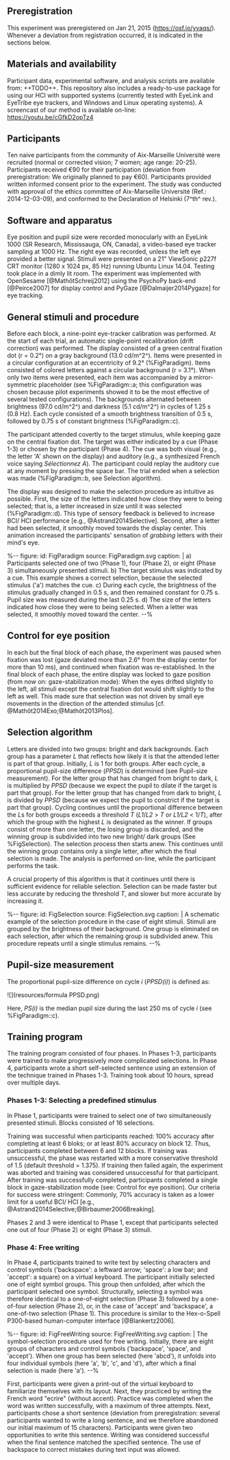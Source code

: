 ## Preregistration

This experiment was preregistered on Jan 21, 2015 (<https://osf.io/yvaqs/>). Whenever a deviation from registration occurred, it is indicated in the sections below.

## Materials and availability

Participant data, experimental software, and analysis scripts are available from: ++TODO++. This repository also includes a ready-to-use package for using our HCI with supported systems (currently tested with EyeLink and EyeTribe eye trackers, and Windows and Linux operating systems). A screencast of our method is available on-line: <https://youtu.be/cGfkD2opTz4>

## Participants

Ten naive participants from the community of Aix-Marseille Université were recruited (normal or corrected vision; 7 women; age range: 20-25). Participants received €90 for their participation (deviation from preregistration: We originally planned to pay €60). Participants provided written informed consent prior to the experiment. The study was conducted with approval of the ethics committee of Aix-Marseille Université (Ref.: 2014-12-03-09), and conformed to the Declaration of Helsinki (7^th^ rev.).

## Software and apparatus

Eye position and pupil size were recorded monocularly with an EyeLink 1000 (SR Research, Mississauga, ON, Canada), a video-based eye tracker sampling at 1000 Hz. The right eye was recorded, unless the left eye provided a better signal. Stimuli were presented on a 21" ViewSonic p227f CRT monitor (1280 x 1024 px, 85 Hz) running Ubuntu Linux 14.04. Testing took place in a dimly lit room. The experiment was implemented with OpenSesame [@MathôtSchreij2012] using the PsychoPy back-end [@Peirce2007] for display control and PyGaze [@Dalmaijer2014Pygaze] for eye tracking.

## General stimuli and procedure

Before each block, a nine-point eye-tracker calibration was performed. At the start of each trial, an automatic single-point recalibration (drift correction) was performed. The display consisted of a green central fixation dot (r = 0.2°) on a gray background (13.0 cd/m^2^). Items were presented in a circular configuration at an eccentricity of 9.2° (%FigParadigm). Items consisted of colored letters against a circular background (r = 3.1°). When only two items were presented, each item was accompanied by a mirror-symmetric placeholder (see %FigParadigm::a; this configuration was chosen because pilot experiments showed it to be the most effective of several tested configurations). The backgrounds alternated between brightness (97.0 cd/m^2^) and darkness (5.1 cd/m^2^) in cycles of 1.25 s (0.8 Hz). Each cycle consisted of a smooth brightness transition of 0.5 s, followed by 0.75 s of constant brightness (%FigParadigm::c).

The participant attended covertly to the target stimulus, while keeping gaze on the central fixation dot. The target was either indicated by a cue (Phase 1-3) or chosen by the participant (Phase 4). The cue was both visual (e.g., the letter 'A' shown on the display) and auditory (e.g., a synthesized French voice saying *Sélectionnez A*). The participant could replay the auditory cue at any moment by pressing the space bar. The trial ended when a selection was made (%FigParadigm::b, see Selection algorithm).

The display was designed to make the selection procedure as intuitive as possible. First, the size of the letters indicated how close they were to being selected; that is, a letter increased in size until it was selected (%FigParadigm::d). This type of sensory feedback is believed to increase BCI/ HCI performance [e.g., @Astrand2014Selective]. Second, after a letter had been selected, it smoothly moved towards the display center. This animation increased the participants' sensation of *grabbing* letters with their mind's eye.

%--
figure:
 id: FigParadigm
 source: FigParadigm.svg
 caption: |
  a) Participants selected one of two (Phase 1), four (Phase 2), or eight (Phase 3) simultaneously presented stimuli. b) The target stimulus was indicated by a cue. This example shows a correct selection, because the selected stimulus ('a') matches the cue. c) During each cycle, the brightness of the stimulus gradually changed in 0.5 s, and then remained constant for 0.75 s. Pupil size was measured during the last 0.25 s. d) The size of the letters indicated how close they were to being selected. When a letter was selected, it smoothly moved toward the center.
--%

## Control for eye position

In each but the final block of each phase, the experiment was paused when fixation was lost (gaze deviated more than 2.6° from the display center for more than 10 ms), and continued when fixation was re-established. In the final block of each phase, the entire display was locked to gaze position (from now on: gaze-stabilization mode): When the eyes drifted slightly to the left, all stimuli except the central fixation dot would shift slightly to the left as well. This made sure that selection was not driven by small eye movements in the direction of the attended stimulus [cf. @Mathôt2014Exo;@Mathôt2013Plos].

## Selection algorithm

Letters are divided into two groups: bright and dark backgrounds. Each group has a parameter *L* that reflects how likely it is that the attended letter is part of that group. Initially, *L* is 1 for both groups. After each cycle, a proportional pupil-size difference (*PPSD*) is determined (see Pupil-size measurement). For the letter group that has changed from bright to dark, *L* is multiplied by *PPSD* (because we expect the pupil to dilate if the target is part that group). For the letter group that has changed from dark to bright, *L* is divided by *PPSD* (because we expect the pupil to constrict if the target is part that group). Cycling continues until the proportional difference between the *L*s for both groups exceeds a threshold *T* (*L1*/*L2* > *T* or *L1/L2* < 1/*T*), after which the group with the highest *L* is designated as the winner. If groups consist of more than one letter, the losing group is discarded, and the winning group is subdivided into two new bright/ dark groups (See %FigSelection). The selection process then starts anew. This continues until the winning group contains only a single letter, after which the final selection is made. The analysis is performed on-line, while the participant performs the task.

A crucial property of this algorithm is that it continues until there is sufficient evidence for reliable selection. Selection can be made faster but less accurate by reducing the threshold *T*, and slower but more accurate by increasing it.

%--
figure:
 id: FigSelection
 source: FigSelection.svg
 caption: |
  A schematic example of the selection procedure in the case of eight stimuli. Stimuli are grouped by the brightness of their background. One group is eliminated on each selection, after which the remaining group is subdivided anew. This procedure repeats until a single stimulus remains.
--%

## Pupil-size measurement

The proportional pupil-size difference on cycle *i* (*PPSD(i)*) is defined as:

![](resources/formula PPSD.png)

Here, *PS(i)* is the median pupil size during the last 250 ms of cycle *i* (see %FigParadigm::c).

## Training program

The training program consisted of four phases. In Phases 1-3, participants were trained to make progressively more complicated selections. In Phase 4, participants wrote a short self-selected sentence using an extension of the technique trained in Phases 1-3. Training took about 10 hours, spread over multiple days.

### Phases 1-3: Selecting a predefined stimulus

In Phase 1, participants were trained to select one of two simultaneously presented stimuli. Blocks consisted of 16 selections.

Training was successful when participants reached: 100% accuracy after completing at least 6 bloks; or at least 80% accuracy on block 12. Thus, participants completed between 6 and 12 blocks. If training was unsuccessful, the phase was restarted with a more conservative threshold of 1.5 (default threshold = 1.375). If training then failed again, the experiment was aborted and training was considered unsuccessful for that participant. After training was successfully completed, participants completed a single block in gaze-stabilization mode (see: Control for eye position). Our criteria for success were stringent: Commonly, 70% accuracy is taken as a lower limit for a useful BCI/ HCI [e.g., @Astrand2014Selective;@Birbaumer2006Breaking].

Phases 2 and 3 were identical to Phase 1, except that participants selected one out of four (Phase 2) or eight (Phase 3) stimuli.

### Phase 4: Free writing

In Phase 4, participants trained to write text by selecting characters and control symbols ('backspace': a leftward arrow; 'space': a low bar; and 'accept': a square) on a virtual keyboard. The participant initially selected one of eight symbol groups. This group then unfolded, after which the participant selected one symbol. Structurally, selecting a symbol was therefore identical to a one-of-eight selection (Phase 3) followed by a one-of-four selection (Phase 2), or, in the case of 'accept' and 'backspace', a one-of-two selection (Phase 1). This procedure is similar to the Hex-o-Spell P300-based human-computer interface [@Blankertz2006].

%--
figure:
 id: FigFreeWriting
 source: FigFreeWriting.svg
 caption: |
  The symbol-selection procedure used for free writing. Initially, there are eight groups of characters and control symbols ('backspace', 'space', and 'accept'). When one group has been selected (here 'abcd'), it unfolds into four individual symbols (here 'a', 'b', 'c', and 'd'), after which a final selection is made (here 'a').
--%

First, participants were given a print-out of the virtual keyboard to familiarize themselves with its layout. Next, they practiced by writing the French word "ecrire" (without accent). Practice was completed when the word was written successfully, with a maximum of three attempts. Next, participants chose a short sentence (deviation from preregistration: several participants wanted to write a long sentence, and we therefore abandoned our initial maximum of 15 characters). Participants were given two opportunities to write this sentence. Writing was considered successful when the final sentence matched the specified sentence. The use of backspace to correct mistakes during text input was allowed.
